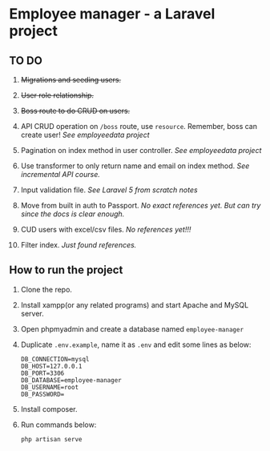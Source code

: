 # Employee manager - a Laravel project

## TO DO
1. ~~Migrations and seeding users.~~

2. ~~User role relationship.~~

3. ~~Boss route to do CRUD on users.~~

4. API CRUD operation on `/boss` route, use `resource`. Remember, boss can create user!
_See employeedata project_

5. Pagination on index method in user controller. 
_See employeedata project_

6. Use transformer to only return name and email on index method.
_See incremental API course._

7. Input validation file. 
_See Laravel 5 from scratch notes_

8. Move from built in auth to Passport. 
_No exact references yet. But can try since the docs is clear enough._

9. CUD users with excel/csv files. 
_No references yet!!!_

10. Filter index.
_Just found references._


## How to run the project

1. Clone the repo.

2. Install xampp(or any related programs) and start Apache and MySQL server.

3. Open phpmyadmin and create a database named `employee-manager`

4. Duplicate `.env.example`, name it as `.env` and edit some lines as below:
	```
	DB_CONNECTION=mysql
	DB_HOST=127.0.0.1
	DB_PORT=3306
    DB_DATABASE=employee-manager
	DB_USERNAME=root
	DB_PASSWORD=
	```

5. Install composer.

6. Run commands below:

	```
	php artisan serve
	```